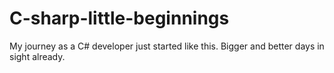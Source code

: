 # C-sharp-little-beginnings
My journey as a C# developer just started like this. Bigger and better days in sight already.
